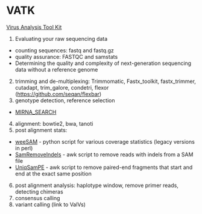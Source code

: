 # VATK
[Virus Analysis Tool Kit](https://github.com/centre-for-virus-research/VATK)


1. Evaluating your raw sequencing data
  * counting sequences: fastq and fastq.gz
  * quality assurance: FASTQC and samstats
  * Determining the quality and complexity of next-generation sequencing data without a reference genome 
2. trimming and de-multiplexing: Trimmomatic, Fastx_toolkit, fastx_trimmer, cutadapt, trim_galore, condetri, flexor (https://github.com/seqan/flexbar)
3. genotype detection, reference selection 
  * [MIRNA\_SEARCH](https://github.com/centre-for-virus-research/VATK/tree/master/GenotypingTools)
4. alignment: bowtie2, bwa, tanoti
5. post alignment stats: 
  * [weeSAM](https://github.com/centre-for-virus-research/weeSAM) - python script for various coverage statistics (legacy versions in perl)
  * [SamRemoveIndels](https://github.com/centre-for-virus-research/VATK/blob/master/AssemblyPostProcessing/SamRemoveIndels.awk) - awk script to remove reads with indels from a SAM file
  * [UniqSamPE](https://github.com/centre-for-virus-research/VATK/blob/master/AssemblyPostProcessing/UniqSamPE.awk) - awk script to remove paired-end fragments that start and end at the exact same position
6. post alignment analysis: haplotype window, remove primer reads, detecting chimeras
7. consensus calling 
8. variant calling (link to ValVs)
